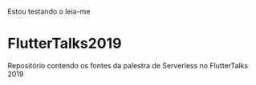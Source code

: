 ﻿Estou testando o leia-me



# FlutterTalks2019

Repositório contendo os fontes da palestra de Serverless no FlutterTalks 2019


